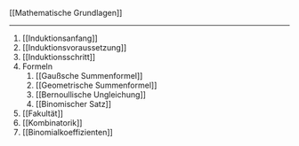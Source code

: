 [[Mathematische Grundlagen]]

---

1. [[Induktionsanfang]]
2. [[Induktionsvoraussetzung]]
3. [[Induktionsschritt]]
4.  Formeln
	1. [[Gaußsche Summenformel]]
	2. [[Geometrische Summenformel]]
	3. [[Bernoullische Ungleichung]]
	4. [[Binomischer Satz]]
5. [[Fakultät]]
6. [[Kombinatorik]]
7. [[Binomialkoeffizienten]]